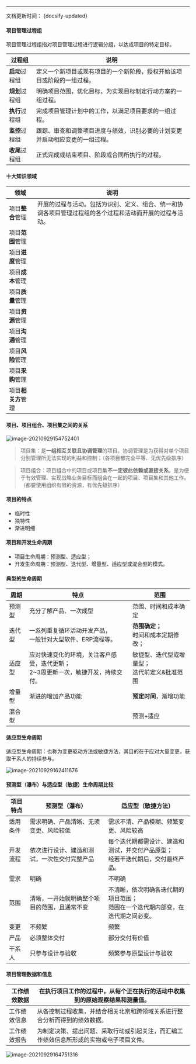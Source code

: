 

---

文档更新时间： {docsify-updated}

#### 项目管理过程组

项目管理过程组指对项目管理过程进行逻辑分组，以达成项目的特定目标。

| 过程组       | 说明                                     |
|-----------|----------------------------------------|
| **启动**过程组 | 定义一个新项目或现有项目的一个新阶段，授权开始该项目或阶段的一组过程。    |
| **规划**过程组   | 明确项目范围，优化目标，为实现目标制定行动方案的一组过程。          |
| **执行**过程组     | 完成项目管理计划中的工作，以满足项目要求的一组过程。             |
| **监控**过程组     | 跟踪、审查和调整项目进度与绩效，识别必要的计划变更并启动相应变更的一组过程。 |
| **收尾**过程组     | 正式完成或结束项目、阶段或合同所执行的过程。                 |

#### 十大知识领域

| 领域      | 说明                                                   |
|---------|------------------------------------------------------|
| 项目**整合**管理  | 开展的过程与活动。包括为识别、定义、组合、统一和协调各项目管理过程组的各个过程和活动而开展的过程与活动。 |
| 项目**范围**管理  |                                                      |
| 项目**进度**管理  |                                                      |
| 项目**成本**管理  |                                                      |
| 项目**质量**管理  |                                                      |
| 项目**资源**管理  |                                                      |
| 项目**沟通**管理  |                                                      |
| 项目**风险**管理  |                                                      |
| 项目**采购**管理  |                                                      |
| 项目**相关方**管理 |                                                      |

#### 项目、项目组合、项目集之间的关系

![image-20210929154752401](./image/image-20210929154752401.png)

> 项目集：是**一组相互关联且协调管理**的项目。协调管理是为获得对单个项目分别管理所无法实现的利益和控制；（各项目都完全平等、无优先级排序）

> 项目组合：项目组合中的项目或项目集**不一定彼此依赖或直接关系**。是为便于有效管理、实现战略业务目标而组合在一起的项目、项目集和其他工作。（都要使用组织有限的资源，有优先级排序）



#### 项目的特点

- 临时性
- 独特性
- 渐进明细

#### 项目和开发生命周期

- 项目生命周期：预测型、适应型；
- 开发生命周期：预测型、迭代型、增量型、适应型或混合型的模式。



#### 典型的生命周期

| 周期 | 特点                                              | 范围                           |
| ------ |-------------------------------------------------|------------------------------|
| 预测型 | 充分了解产品、一次成型                                     | 范围、时间和成本确定                   |
| 迭代型 | 一系列重复循环活动开发产品，<br />一般针对大型软件、ERP流程等。            | **范围确定；**<br />时间和成本定期修改；    |
| 适应型 | 应对快速变化的环境，关注客户感受，迭代更新；<br />2~3周更新一次，敏捷开发，持续交付。 | 敏捷型、迭代型或增量型；<br />迭代前定义&批准范围 |
| 增量型 | 渐进的增加产品功能                                       | **预定时间**，渐增功能                |
| 混合型 |                                                 | 预测+适应                        |

#### 适应型生命周期

适应型生命周期：也称为变更驱动方法或敏捷方法，其目的在于应对大量变更，获取干系人的持续参与。

![image-20210929162411676](./image/image-20210929162411676.png)

#### 预测型（瀑布）与适应型（敏捷）生命周期比较

| 项目特点 | 预测型（瀑布）                               | 适应型（敏捷方法）                                           |
| -------- | -------------------------------------------- | ------------------------------------------------------------ |
| 适用条件 | 需求明确、产品清晰、无须变更、风险较低       | 需求不清、产品模糊、频繁变更、风险较高                       |
| 开发流程 | 依次进行设计、建造和测试，一次性交付完整产品 | 每个迭代期都需设计、建造和测试，并交付产品原型；<br />经若干迭代期后，交付最终产品。 |
| 需求     | 明确                                         | 不明确                                                       |
| 范围     | 清晰，一开始就明确整个项目的范围，且通常不变 | 不清晰，依次明确各迭代期的项目范围；<br />范围在一个迭代期内部变，在迭代期之间必变。 |
| 变更     | 不频繁                                       | 频繁                                                         |
| 产品     | 必须整体交付                                 | 部分交付有价值                                               |
| 干系人   | 只参与设计与验收                             | 频繁参与原型设计与验收                                       |

#### 项目管理数据和信息

| 工作绩效数据 | 在执行项目工作的过程中，从每个正在执行的活动中收集到的原始观察结果和测量值。 |
| ------------ | ------------------------------------------------------------ |
| 工作绩效信息 | 从各控制过程收集，并结合相关北京和跨领域关系进行整合分析而得到的绩效数据。 |
| 工作绩效报告 | 为制定决策、提出问题、采取行动或引起关注，而汇编工作绩效信息所形成的实物或电子项目文件。 |

![image-20210929164751316](./image/image-20210929164751316.png)

